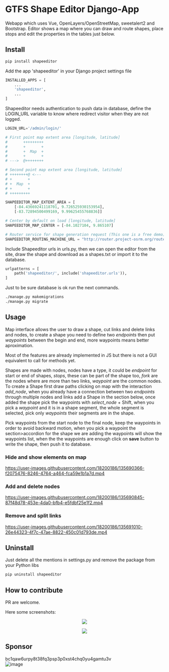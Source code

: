 # GTFS Shape Editor Django-App

Webapp which uses Vue, OpenLayers/OpenStreetMap, sweetalert2 and Bootstrap.
Editor shows a map where you can draw and route shapes, place stops and edit the properties in the tables just below.

## Install
```bash
pip install shapeeditor
```

Add the app 'shapeeditor' in your Django project settings file

```python
INSTALLED_APPS = [
    ...
    'shapeeditor',
    ...
]
```

Shapeeditor needs authentication to push data in database, define the LOGIN\_URL variable to know where redirect visitor when they are not logged.

```python
LOGIN_URL='/admin/login/'

# First point map extent area [longitude, latitude]
#       +++++++++
#       +       +
#       +  Map  +
#       +       +
# --->  @++++++++

# Second point map extent area [longitude, latitude]
# ++++++++@ <---
# +       +
# +  Map  +
# +       +
# +++++++++

SHAPEEDITOR_MAP_EXTENT_AREA = [
    [-84.43669241118701, 9.726525930153954],
    [-83.72894500499169, 9.99625455768836]]

# Center by default on load [longitude, latitude]
SHAPEEDITOR_MAP_CENTER = [-84.1027104, 9.865107]

# Router service for shape generation request (This one is a free demo)
SHAPEEDITOR_ROUTING_MACHINE_URL = "http://router.project-osrm.org/route/v1/driving/" 
```

Include Shapeeditor urls in urls.py, then we can open the editor from the site, draw the shape and download as a shapes.txt or import it to the database.

```python
urlpatterns = [
    path('shapeeditor/', include('shapeeditor.urls')),
]
```

Just to be sure database is ok run the next commands.
```bash
./manage.py makemigrations
./manage.py migrate
```

## Usage

Map interface allows the user to draw a shape, cut links and delete links and nodes, to create a shape you need to define two _endpoints_ then put _waypoints_ between the begin and end, more waypoints means better aproximation.

Most of the features are already implemented in JS but there is not a GUI equivalent to call for methods yet.

Shapes are made with nodes, nodes have a type, it could be _endpoint_ for start or end of shapes, _stops_, these can be part of the shape too, _fork_ are the nodes where are more than two links, _waypoint_ are the common nodes. To create a Shape first draw paths clicking on map with the interaction _add\_node_, when you already have a connection between two _endpoints_ through multiple nodes and links add a Shape in the section below, once added the shape pick the waypoints with _select\_node_ + Shift, when you pick a _waypoint_ and it is in a shape segment, the whole segment is selected, pick only _waypoints_ their segments are in the shape.

Pick waypoints from the start node to the final node, keep the waypoints in order to avoid backward motion, when you pick a waypoint the section>accordion for the shape we are adding the waypoints will show the waypoints list, when the the waypoints are enough click on **save** button to write the shape, then push it to database.

### Hide and show elements on map

https://user-images.githubusercontent.com/18200186/135690366-f2075476-8246-4764-a464-fca59e1b1a7d.mp4

### Add and delete nodes

https://user-images.githubusercontent.com/18200186/135690845-87f48d78-453e-4da0-bfb4-e5fdbf25e1f2.mp4

### Remove and split links

https://user-images.githubusercontent.com/18200186/135691010-26e44323-4f7c-47ae-8822-450c01d793de.mp4

## Uninstall
Just delete all the mentions in settings.py and remove the package from your Python libs
```bash
pip uninstall shapeeditor
```

## How to contribute
PR are welcome.

Here some screenshots: </br>
<p align="center">
    <img src="https://user-images.githubusercontent.com/18200186/135689334-b3d4d58a-6f20-409e-8985-9118480342c5.png">
</p>

<p align="center">
    <img src="https://user-images.githubusercontent.com/18200186/136308569-6f0329df-f9ea-42c7-bd57-a6b505621209.png">
</p>

## Sponsor
bc1qaw6urpy8t38fq3psp3p0xst4chq0yu4gamtu3v </br>
![image](https://user-images.githubusercontent.com/18200186/136236417-b008e176-0922-474f-91a0-6b501308660f.png)
